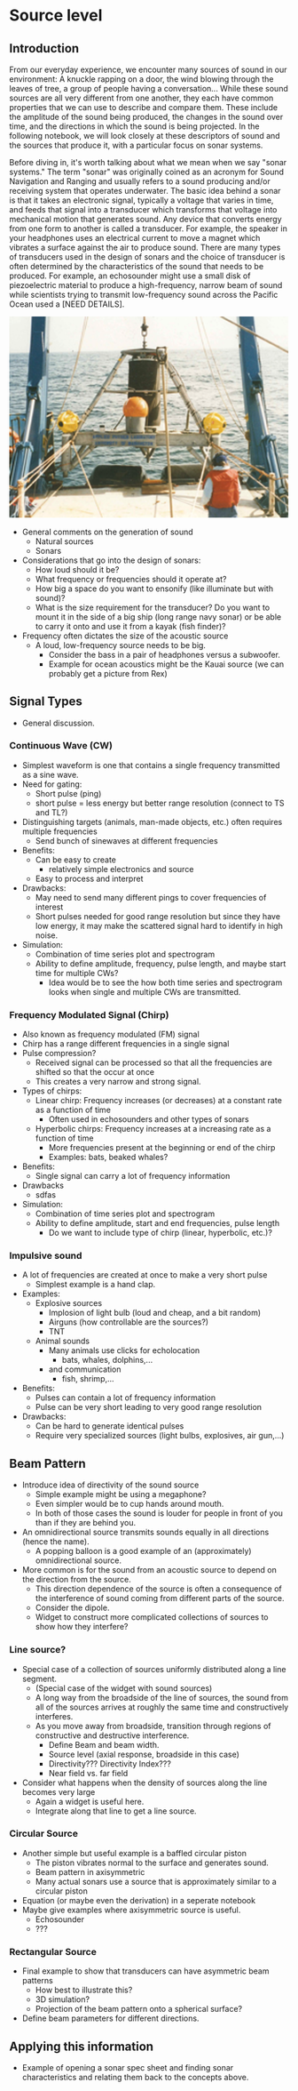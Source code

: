 # Source level

## Introduction

From our everyday experience, we encounter many sources of sound in our environment: A knuckle rapping on a door, the wind blowing through the leaves of tree, a group of people having a conversation... While these sound sources are all very different from one another, they each have common properties that we can use to describe and compare them. These include the amplitude of the sound being produced, the changes in the sound over time, and the directions in which the sound is being projected. In the following notebook, we will look closely at these descriptors of sound and the sources that produce it, with a particular focus on sonar systems.

Before diving in, it's worth talking about what we mean when we say "sonar systems." The term "sonar" was originally coined as an acronym for Sound Navigation and Ranging and usually refers to a sound producing and/or receiving system that operates underwater. The basic idea behind a sonar is that it takes an electronic signal, typically a voltage that varies in time, and feeds that signal into a transducer which transforms that voltage into mechanical motion that generates sound. Any device that converts energy from one form to another is called a transducer. For example, the speaker in your headphones uses an electrical current to move a magnet which vibrates a surface against the air to produce sound. There are many types of transducers used in the design of sonars and the choice of transducer is often determined by the characteristics of the sound that needs to be produced. For example, an echosounder might use a small disk of piezoelectric material to produce a high-frequency, narrow beam of sound while scientists trying to transmit low-frequency sound across the Pacific Ocean used a [NEED DETAILS].

![Kauai Source](KAUAI_source.png)


- General comments on the generation of sound
	- Natural sources
	- Sonars
- Considerations that go into the design of sonars:
	- How loud should it be?
	- What frequency or frequencies should it operate at?
	- How big a space do you want to ensonify (like illuminate but with sound)?
	- What is the size requirement for the transducer? Do you want to mount it in the side of a big ship (long range navy sonar) or be able to carry it onto and use it from a kayak (fish finder)?
- Frequency often dictates the size of the acoustic source
	- A loud, low-frequency source needs to be big.
		- Consider the bass in a pair of headphones versus a subwoofer.
		- Example for ocean acoustics might be the Kauai source (we can probably get a picture from Rex)
	
## Signal Types

- General discussion.

### Continuous Wave (CW)

- Simplest waveform is one that contains a single frequency transmitted as a sine wave.
- Need for gating:
	- Short pulse (ping)
	- short pulse = less energy but better range resolution (connect to TS and TL?)
- Distinguishing targets (animals, man-made objects, etc.) often requires multiple frequencies
	- Send bunch of sinewaves at different frequencies
- Benefits:
	- Can be easy to create
		- relatively simple electronics and source
	- Easy to process and interpret
- Drawbacks:
	- May need to send many different pings to cover frequencies of interest
	- Short pulses needed for good range resolution but since they have low energy, it may make the scattered signal hard to identify in high noise.
- Simulation:
	- Combination of time series plot and spectrogram
	- Ability to define amplitude, frequency, pulse length, and maybe start time for multiple CWs?
		- Idea would be to see the how both time series and spectrogram looks when single and multiple CWs are transmitted.
### Frequency Modulated Signal (Chirp) 

- Also known as frequency modulated (FM) signal
- Chirp has a range different frequencies in a single signal
- Pulse compression?
	- Received signal can be processed so that all the frequencies are shifted so that the occur at once
	- This creates a very narrow and strong signal.
- Types of chirps:
	- Linear chirp: Frequency increases (or decreases) at a constant rate as a function of time
		- Often used in echosounders and other types of sonars
	- Hyperbolic chirps: Frequency increases at a increasing rate as a function of time
		- More frequencies present at the beginning or end of the chirp
		- Examples: bats, beaked whales?
-  Benefits:
	- Single signal can carry a lot of frequency information
- Drawbacks
	-  sdfas
- Simulation:
	- Combination of time series plot and spectrogram
	- Ability to define amplitude, start and end frequencies, pulse length
		- Do we want to include type of chirp (linear, hyperbolic, etc.)?
### Impulsive sound

- A lot of frequencies are created at once to make a very short pulse
	- Simplest example is a hand clap.
- Examples:
	- Explosive sources
		- Implosion of light bulb (loud and cheap, and a bit random)
		- Airguns (how controllable are the sources?)
		- TNT
	- Animal sounds
		- Many animals use clicks for echolocation
			- bats, whales, dolphins,...
		- and communication
			- fish, shrimp,...
- Benefits:
	- Pulses can contain a lot of frequency information
	- Pulse can be very short leading to very good range resolution
- Drawbacks:
	- Can be hard to generate identical pulses
	- Require very specialized sources (light bulbs, explosives, air gun,...)

## Beam Pattern

- Introduce idea of directivity of the sound source
	- Simple example might be using a megaphone?
	- Even simpler would be to cup hands around mouth.
	- In both of those cases the sound is louder for people in front of you than if they are behind you.
- An omnidirectional source transmits sounds equally in all directions (hence the name).
	- A popping balloon is a good example of an (approximately) omnidirectional source.
- More common is for the sound from an acoustic source to depend on the direction from the source.
	- This direction dependence of the source is often a consequence of the interference of sound coming from different parts of the source.
	- Consider the dipole.
	- Widget to construct more complicated collections of sources to show how they interfere?

### Line source?

- Special case of a collection of sources uniformly distributed along a line segment.
	- (Special case of the widget with sound sources)
	- A long way from the broadside of the line of sources, the sound from all of the sources arrives at roughly the same time and constructively interferes.
	- As you move away from broadside, transition through regions of constructive and destructive interference.
		- Define Beam and beam width.
		- Source level (axial response, broadside in this case)
		- Directivity??? Directivity Index???
		- Near field vs. far field
- Consider what happens when the density of sources along the line becomes very large
	- Again a widget is useful here.
	- Integrate along that line to get a line source.
		 
### Circular Source

- Another simple but useful example is a baffled circular piston
	- The piston vibrates normal to the surface and generates sound.
	- Beam pattern in axisymmetric
	- Many actual sonars use a source that is approximately similar to a circular piston
- Equation (or maybe even the derivation) in a seperate notebook
- Maybe give examples where axisymmetric source is useful.
	- Echosounder
	- ???
	
### Rectangular Source

- Final example to show that transducers can have asymmetric beam patterns
	- How best to illustrate this?
	- 3D simulation?
	- Projection of the beam pattern onto a spherical surface?
- Define beam parameters for different directions.

## Applying this information

- Example of opening a sonar spec sheet and finding sonar characteristics and relating them back to the concepts above.